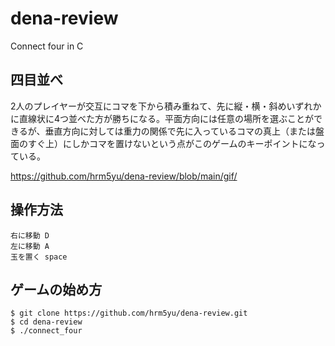 # dena-review
Connect four in C

## 四目並べ

2人のプレイヤーが交互にコマを下から積み重ねて、先に縦・横・斜めいずれかに直線状に4つ並べた方が勝ちになる。平面方向には任意の場所を選ぶことができるが、垂直方向に対しては重力の関係で先に入っているコマの真上（または盤面のすぐ上）にしかコマを置けないという点がこのゲームのキーポイントになっている。

https://github.com/hrm5yu/dena-review/blob/main/gif/

## 操作方法

	右に移動 D
	左に移動 A
	玉を置く space

## ゲームの始め方

```
$ git clone https://github.com/hrm5yu/dena-review.git
$ cd dena-review
$ ./connect_four